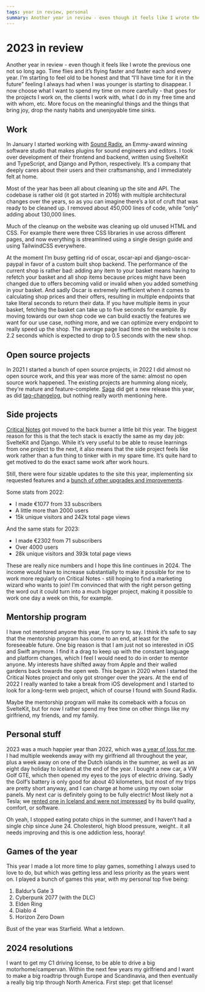 ```yaml
---
tags: year in review, personal
summary: Another year in review - even though it feels like I wrote the previous one not so long ago. Time flies and it’s flying faster and faster each and every year.
---
```


# 2023 in review

Another year in review - even though it feels like I wrote the previous one not so long ago. Time flies and it’s flying faster and faster each and every year. I’m starting to feel old to be honest and that “I’ll have time for it in the future” feeling I always had when I was younger is starting to disappear. I now choose what I want to spend my time on more carefully - that goes for the projects I work on, the clients I work with, what I do in my free time and with whom, etc. More focus on the meaningful things and the things that bring joy, drop the nasty habits and unenjoyable time sinks.

## Work
In January I started working with [Sound Radix](https://www.soundradix.com), an Emmy-award winning software studio that makes plugins for sound engineers and editors. I took over development of their frontend and backend, written using SvelteKit and TypeScript, and Django and Python, respectively. It’s a company that deeply cares about their users and their craftsmanship, and I immediately felt at home.

Most of the year has been all about cleaning up the site and API. The codebase is rather old (it got started in 2016) with multiple architectural changes over the years, so as you can imagine there’s a lot of cruft that was ready to be cleaned up.  I removed about 450,000 lines of code, while “only” adding about 130,000 lines.

Much of the cleanup on the website was cleaning up old unused HTML and CSS. For example there were three CSS libraries in use across different pages, and now everything is streamlined using a single design guide and using TailwindCSS everywhere.

At the moment I’m busy getting rid of oscar, oscar-api and django-oscar-paypal in favor of a custom built shop backend. The performance of the current shop is rather bad: adding any item to your basket means having to refetch your basket and all shop items because prices might have been changed due to offers becoming valid or invalid when you added something in your basket. And sadly Oscar is extremely inefficient when it comes to calculating shop prices and their offers, resulting in multiple endpoints that take literal seconds to return their data. If you have multiple items in your basket, fetching the basket can take up to five seconds for example. By moving towards our own shop code we can build exactly the features we want for our use case, nothing more, and we can optimize every endpoint to really speed up the shop. The average page load time on the website is now 2.2 seconds which is expected to drop to 0.5 seconds with the new shop.

## Open source projects
In 2021 I started a bunch of open source projects, in 2022 I did almost no open source work, and this year was more of the same: almost no open source work happened. The existing projects are humming along nicely, they’re mature and feature-complete. [Saga](https://github.com/loopwerk/Saga) did get a new release this year, as did [tag-changelog](https://github.com/loopwerk/tag-changelog), but nothing really worth mentioning here.

## Side projects
[Critical Notes](https://www.critical-notes.com) got moved to the back burner a little bit this year. The biggest reason for this is that the tech stack is exactly the same as my day job: SvelteKit and Django. While it’s very useful to be able to reuse learnings from one project to the next, it also means that the side project feels like work rather than a fun thing to tinker with in my spare time. It’s quite hard to get motived to do the exact same work after work hours.

Still, there were four sizable updates to the site this year, implementing six requested features and a [bunch of other upgrades and improvements](https://www.critical-notes.com/changelog).

Some stats from 2022:

- I made €1077 from 33 subscribers
- A little more than 2000 users
- 15k unique visitors and 242k total page views 

And the same stats for 2023:

- I made €2302 from 71 subscribers
- Over 4000 users
- 28k unique visitors and 393k total page views

These are really nice numbers and I hope this line continues in 2024. The income would have to increase substantially to make it possible for me to work more regularly on Critical Notes - still hoping to find a marketing wizard who wants to join! I’m convinced that with the right person getting the word out it could turn into a much bigger project, making it possible to work one day a week on this, for example.

## Mentorship program
I have not mentored anyone this year, I’m sorry to say. I think it’s safe to say that the mentorship program has come to an end, at least for the foreseeable future. One big reason is that I am just not so interested in iOS and Swift anymore. I find it a drag to keep up with the constant language and platform changes, which I feel I would need to do in order to mentor anyone. My interests have shifted away from Apple and their walled gardens back towards the open web. This began in 2020 when I started the Critical Notes project and only got stronger over the years. At the end of 2022 I really wanted to take a break from iOS development and I started to look for a long-term web project, which of course I found with Sound Radix.

Maybe the mentorship program will make its comeback with a focus on SvelteKit, but for now I rather spend my free time on other things like my girlfriend, my friends, and my family.

## Personal stuff
2023 was a much happier year than 2022, which was [a year of loss for me](/articles/2022/2022-in-review/). I had multiple weekends away with my girlfriend all throughout the year, plus a week away on one of the Dutch islands in the summer, as well as an eight day holiday to Iceland at the end of the year. I bought a new car, a VW Golf GTE, which then opened my eyes to the joys of electric driving. Sadly the Golf’s battery is only good for about 40 kilometers, but most of my trips are pretty short anyway, and I can charge at home using my own solar panels. My next car is definitely going to be fully electric! Most likely not a Tesla; we [rented one in Iceland and were not impressed](/articles/2024/one-week-with-tesla/) by its build quality, comfort, or software.

Oh yeah, I stopped eating potato chips in the summer, and I haven’t had a single chip since June 24. Cholesterol, high blood pressure, weight.. it all needs improving and this is one addiction less, hooray!

## Games of the year
This year I made a lot more time to play games, something I always used to love to do, but which was getting less and less priority as the years went on. I played a bunch of games this year, with my personal top five being:

1. Baldur’s Gate 3
2. Cyberpunk 2077 (with the DLC)
3. Elden Ring
4. Diablo 4
5. Horizon Zero Down

Bust of the year was Starfield. What a letdown.

## 2024 resolutions
I want to get my C1 driving license, to be able to drive a big motorhome/campervan. Within the next few years my girlfriend and I want to make a big roadtrip through Europe and Scandinavia, and then eventually a really big trip through North America. First step: get that license!